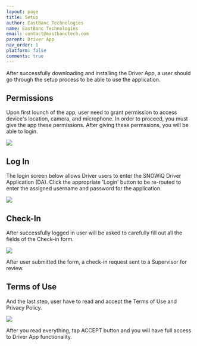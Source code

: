 ```yaml
---
layout: page
title: Setup
author: EastBanc Technologies
name: EastBanc Technologies
email: contact@eastbanctech.com
parent: Driver App
nav_order: 1
platform: false
comments: true
---
```


After successfully downloading and installing the Driver App, a user should go through the setup process to be able to use the application.

## Permissions

Upon first lounch of the app, user need to grant permission to access device's location, camera, and microphone. In order to proceed, you must give the app these permissions. After giving these permssions, you will be able to login.

<img src="images/driver/da-installing-drivers-app/da-permissions.png" class="ios width-sm" data-lightbox="1" />

## Log In

The login screen below allows Driver users to enter the SNOWiQ Driver Application (DA). Click the appropriate 'Login' button to be re-routed to enter the assigned username and password for the application.

<img src="images/driver/da-installing-drivers-app/da-login.png" class="ios width-sm" data-lightbox="2" />

## Check-In

After successfully logged in user will be asked to carefully fill out all the fields of the Check-in form.

<img src="images/driver/da-installing-drivers-app/da-checkin.png" class="ios width-sm" data-lightbox="3" />

After user submitted the form, a check-in request sent to a Supervisor for review.

## Terms of Use

And the last step, user have to read and accept the Terms of Use and Privacy Policy.

<img src="images/driver/da-installing-drivers-app/da-terms-of-use.png" class="ios width-sm" data-lightbox="3" />

After you read everything, tap ACCEPT button and you will have full access to Driver App functionality.